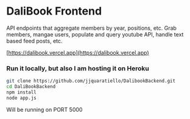 # **DaliBook Frontend**

API endpoints that aggregate members by year, positions, etc. Grab members, mangae users, populate and query youtube API, handle text based feed posts, etc. 

[https://dalibook.vercel.app](https://dalibook.vercel.app)

### **Run it locally, but also I am hosting it on Heroku**

```bash
git clone https://github.com/jjquaratiello/DalibookBackend.git
cd DaliBookBackend
npm install
node app.js
```

Will be running on PORT 5000

